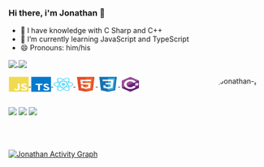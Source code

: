 ### Hi there, i'm Jonathan 👋

- 🔭 I have knowledge with C Sharp and C++
- 🌱 I’m currently learning JavaScript and TypeScript 
- 😄 Pronouns: him/his

<div style="display: inline_block">
  <a href="https://github.com/joncavalcanti">
  <img align="center" src="https://github-readme-stats.vercel.app/api?username=joncavalcanti&show_icons=true&theme=dark&include_all_commits=true&count_private=true"/>
  <img align="center" src="https://github-readme-stats.vercel.app/api/top-langs/?username=joncavalcanti&layout=compact&langs_count=7&theme=dark"/>
</div>
  
  <div style="display: inline_block"><br>
  <img align="center" alt="Jonathan-Js" height="30" width="40" src="https://raw.githubusercontent.com/devicons/devicon/master/icons/javascript/javascript-plain.svg">
  <img align="center" alt="Jonathan-Ts" height="30" width="40" src="https://raw.githubusercontent.com/devicons/devicon/master/icons/typescript/typescript-plain.svg">
  <img align="center" alt="Jonathan-React" height="30" width="40" src="https://raw.githubusercontent.com/devicons/devicon/master/icons/react/react-original.svg">
  <img align="center" alt="Jonathan-HTML" height="30" width="40" src="https://raw.githubusercontent.com/devicons/devicon/master/icons/html5/html5-original.svg">
  <img align="center" alt="Jonathan-CSS" height="30" width="40" src="https://raw.githubusercontent.com/devicons/devicon/master/icons/css3/css3-original.svg">
  <img align="center" alt="Jonathan-Csharp" height="30" width="40" src="https://raw.githubusercontent.com/devicons/devicon/master/icons/csharp/csharp-original.svg">
  <img align="right" alt="Jonathan-pic" height="150" style="border-radius:50px;" src="https://i.pinimg.com/originals/6b/0f/79/6b0f79fd86645bec091d4b278ca99237.gif">
</div>
  
  ##
 
<div> 
 <a href="https://instagram.com/jon.cavalcanti" target="_blank"><img src="https://img.shields.io/badge/-Instagram-%23E4405F?style=for-the-badge&logo=instagram&logoColor=white" target="_blank"></a>
 <a href = "mailto:jonathansavitar@gmail.com"><img src="https://img.shields.io/badge/-Gmail-%23333?style=for-the-badge&logo=gmail&logoColor=white" target="_blank"></a>
 <a href="https://www.linkedin.com/in/jonathan-cavalcanti-5281651a6/" target="_blank"><img src="https://img.shields.io/badge/-LinkedIn-%230077B5?style=for-the-badge&logo=linkedin&logoColor=white" target="_blank"></a> 
 
 
</div>

<br/>
  <br/>
     <br/>

<a href="https://github.com/joncavalcanti/github-readme-activity-graph"><img alt="Jonathan Activity Graph" src="https://activity-graph.herokuapp.com/graph?username=joncavalcanti&bg_color=0D1117&color=5BCDEC&line=5BCDEC&point=FFFFFF&hide_border=true" /></a>

  <br/>
      <br/>
          <br/>
  
